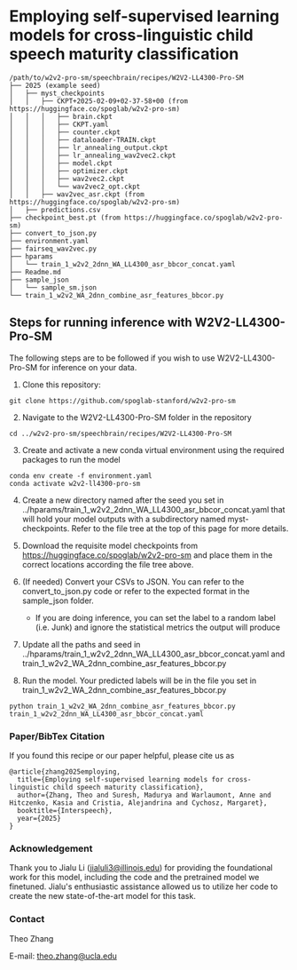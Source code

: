 # Employing self-supervised learning models for cross-linguistic child speech maturity classification

```
/path/to/w2v2-pro-sm/speechbrain/recipes/W2V2-LL4300-Pro-SM
├── 2025 (example seed)
│   ├── myst_checkpoints
│   │   ├── CKPT+2025-02-09+02-37-58+00 (from https://huggingface.co/spoglab/w2v2-pro-sm)
│   │   │   ├── brain.ckpt
│   │   │   ├── CKPT.yaml
│   │   │   ├── counter.ckpt
│   │   │   ├── dataloader-TRAIN.ckpt
│   │   │   ├── lr_annealing_output.ckpt
│   │   │   ├── lr_annealing_wav2vec2.ckpt
│   │   │   ├── model.ckpt
│   │   │   ├── optimizer.ckpt
│   │   │   ├── wav2vec2.ckpt
│   │   │   └── wav2vec2_opt.ckpt
│   │   ├── wav2vec_asr.ckpt (from https://huggingface.co/spoglab/w2v2-pro-sm)
│   ├── predictions.csv
├── checkpoint_best.pt (from https://huggingface.co/spoglab/w2v2-pro-sm)
├── convert_to_json.py
├── environment.yaml
├── fairseq_wav2vec.py
├── hparams
│   └── train_1_w2v2_2dnn_WA_LL4300_asr_bbcor_concat.yaml
├── Readme.md
├── sample_json
│   └── sample_sm.json
└── train_1_w2v2_WA_2dnn_combine_asr_features_bbcor.py
```
## Steps for running inference with W2V2-LL4300-Pro-SM
The following steps are to be followed if you wish to use W2V2-LL4300-Pro-SM for inference on your data.

1. Clone this repository:
```
git clone https://github.com/spoglab-stanford/w2v2-pro-sm
```
2. Navigate to the W2V2-LL4300-Pro-SM folder in the repository
```
cd ../w2v2-pro-sm/speechbrain/recipes/W2V2-LL4300-Pro-SM
```
3. Create and activate a new conda virtual environment using the required packages to run the model
```
conda env create -f environment.yaml
conda activate w2v2-ll4300-pro-sm
```
4. Create a new directory named after the seed you set in ../hparams/train_1_w2v2_2dnn_WA_LL4300_asr_bbcor_concat.yaml that will hold your model outputs with a subdirectory named myst-checkpoints. Refer to the file tree at the top of this page for more details.

5. Download the requisite model checkpoints from https://huggingface.co/spoglab/w2v2-pro-sm and place them in the correct locations according the file tree above.

6. (If needed) Convert your CSVs to JSON. You can refer to the convert_to_json.py code or refer to the expected format in the sample_json folder.
    - If you are doing inference, you can set the label to a random label (i.e. Junk) and ignore the statistical metrics the output will produce

7. Update all the paths and seed in ../hparams/train_1_w2v2_2dnn_WA_LL4300_asr_bbcor_concat.yaml and train_1_w2v2_WA_2dnn_combine_asr_features_bbcor.py 

8. Run the model. Your predicted labels will be in the file you set in train_1_w2v2_WA_2dnn_combine_asr_features_bbcor.py 
```
python train_1_w2v2_WA_2dnn_combine_asr_features_bbcor.py train_1_w2v2_2dnn_WA_LL4300_asr_bbcor_concat.yaml
```
### Paper/BibTex Citation
If you found this recipe or our paper helpful, please cite us as

```
@article{zhang2025employing,
  title={Employing self-supervised learning models for cross-linguistic child speech maturity classification},
  author={Zhang, Theo and Suresh, Madurya and Warlaumont, Anne and Hitczenko, Kasia and Cristia, Alejandrina and Cychosz, Margaret},
  booktitle={Interspeech},
  year={2025}
}
```

### Acknowledgement
Thank you to Jialu Li (jialuli3@illinois.edu) for providing the foundational work for this model, including the code and the pretrained model we finetuned. Jialu's enthusiastic assistance allowed us to utilize her code to create the new state-of-the-art model for this task.

### Contact
Theo Zhang

E-mail: theo.zhang@ucla.edu